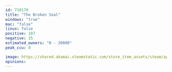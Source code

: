 ```yaml
---
id: 710170
title: "The Broken Seal"
windows: "true"
mac: "false"
linux: false
positive: 187
negative: 25
estimated_owners: "0 - 20000"
peak_ccu: 0

image: https://shared.akamai.steamstatic.com/store_item_assets/steam/apps/710170/header.jpg?t=1667626997
opinions:
---
```

